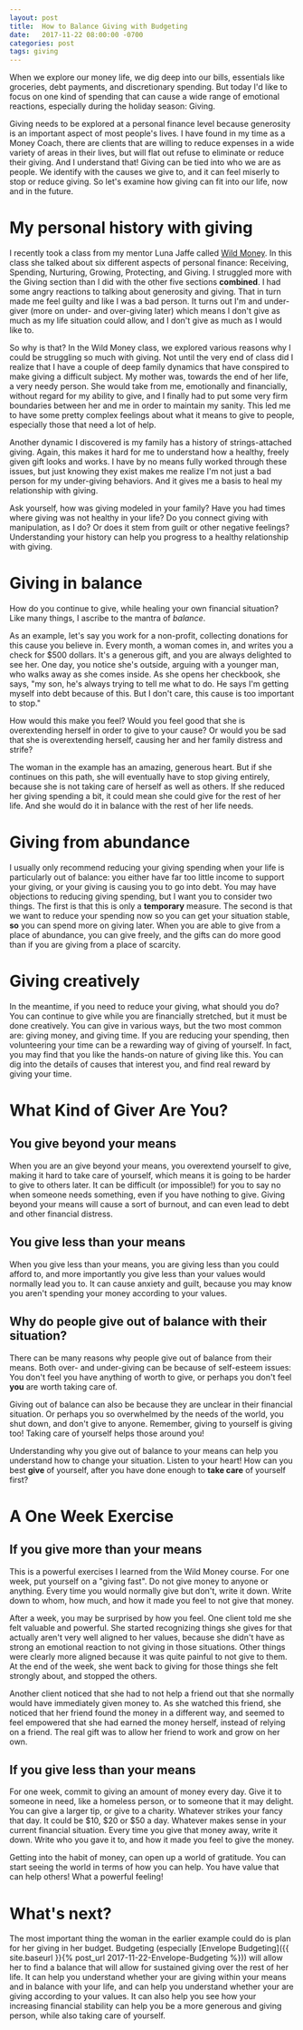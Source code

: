 ```yaml
---
layout: post
title:  How to Balance Giving with Budgeting
date:   2017-11-22 08:00:00 -0700
categories: post
tags: giving
---
```


When we explore our money life, we dig deep into our bills, essentials like groceries, debt payments, and discretionary spending. But today I'd like to focus on one kind of spending that can cause a wide range of emotional reactions, especially during the holiday season: Giving.

Giving needs to be explored at a personal finance level because generosity is an important aspect of most people's lives. I have found in my time as a Money Coach, there are clients that are willing to reduce expenses in a wide variety of areas in their lives, but will flat out refuse to eliminate or reduce their giving. And I understand that! Giving can be tied into who we are as people. We identify with the causes we give to, and it can feel miserly to stop or reduce giving. So let's examine how giving can fit into our life, now and in the future.

<!--more-->

# My personal history with giving
I recently took a class from my mentor Luna Jaffe called [Wild Money](http://lunajaffe.com/wild-money/). In this class she talked about six different aspects of personal finance: Receiving, Spending, Nurturing, Growing, Protecting, and Giving. I struggled more with the Giving section than I did with the other five sections **combined**. I had some angry reactions to talking about generosity and giving. That in turn made me feel guilty and like I was a bad person. It turns out I'm and under-giver (more on under- and over-giving later) which means I don't give as much as my life situation could allow, and I don't give as much as I would like to.

So why is that? In the Wild Money class, we explored various reasons why I could be struggling so much with giving. Not until the very end of class did I realize that I have a couple of deep family dynamics that have conspired to make giving a difficult subject. My mother was, towards the end of her life, a very needy person. She would take from me, emotionally and financially, without regard for my ability to give, and I finally had to put some very firm boundaries between her and me in order to maintain my sanity. This led me to have some pretty complex feelings about what it means to give to people, especially those that need a lot of help.

Another dynamic I discovered is my family has a history of strings-attached giving. Again, this makes it hard for me to understand how a healthy, freely given gift looks and works. I have by no means fully worked through these issues, but just knowing they exist makes me realize I'm not just a bad person for my under-giving behaviors. And it gives me a basis to heal my relationship with giving.

Ask yourself, how was giving modeled in your family? Have you had times where giving was not healthy in your life? Do you connect giving with manipulation, as I do? Or does it stem from guilt or other negative feelings? Understanding your history can help you progress to a healthy relationship with giving.

# Giving in balance

How do you continue to give, while healing your own financial situation? Like many things, I ascribe to the mantra of _balance_. 

As an example, let's say you work for a non-profit, collecting donations for this cause you believe in. Every month, a woman comes in, and writes you a check for $500 dollars. It's a generous gift, and you are always delighted to see her. One day, you notice she's outside, arguing with a younger man, who walks away as she comes inside. As she opens her checkbook, she says, "my son, he's always trying to tell me what to do. He says I'm getting myself into debt because of this. But I don't care, this cause is too important to stop."

How would this make you feel? Would you feel good that she is overextending herself in order to give to your cause? Or would you be sad that she is overextending herself, causing her and her family distress and strife?

The woman in the example has an amazing, generous heart. But if she continues on this path, she will eventually have to stop giving entirely, because she is not taking care of herself as well as others. If she reduced her giving spending a bit, it could mean she could give for the rest of her life. And she would do it in balance with the rest of her life needs.

# Giving from abundance

I usually only recommend reducing your giving spending when your life is particularly out of balance: you either have far too little income to support your giving, or your giving is causing you to go into debt. You may have objections to reducing giving spending, but I want you to consider two things. The first is that this is only a **temporary** measure. The second is that we want to reduce your spending now so you can get your situation stable, **so** you can spend more on giving later. When you are able to give from a place of abundance, you can give freely, and the gifts can do more good than if you are giving from a place of scarcity.

# Giving creatively
In the meantime, if you need to reduce your giving, what should you do? You can continue to give while you are financially stretched, but it must be done creatively. You can give in various ways, but the two most common are: giving money, and giving time. If you are reducing your spending, then volunteering your time can be a rewarding way of giving of yourself. In fact, you may find that you like the hands-on nature of giving like this. You can dig into the details of causes that interest you, and find real reward by giving your time.

# What Kind of Giver Are You?

## You give beyond your means

When you are an give beyond your means, you overextend yourself to give, making it hard to take care of yourself, which means it is going to be harder to give to others later. It can be difficult (or impossible!) for you to say no when someone needs something, even if you have nothing to give. Giving beyond your means will cause a sort of burnout, and can even lead to debt and other financial distress. 

## You give less than your means

When you give less than your means, you are giving less than you could afford to, and more importantly you give less than your values would normally lead you to. It can cause anxiety and guilt, because you may know you aren't spending your money according to your values.

## Why do people give out of balance with their situation?

There can be many reasons why people give out of balance from their means. Both over- and under-giving can be because of self-esteem issues: You don't feel you have anything of worth to give, or perhaps you don't feel **you** are worth taking care of.

Giving out of balance can also be because they are unclear in their financial situation. Or perhaps you so overwhelmed by the needs of the world, you shut down, and don't give to anyone.
Remember, giving to yourself is giving too! Taking care of yourself helps those around you!

Understanding why you give out of balance to your means can help you understand how to change your situation. Listen to your heart! How can you best **give** of yourself, after you have done enough to **take care** of yourself first?

# A One Week Exercise

## If you give more than your means
This is a powerful exercises I learned from the Wild Money course. For one week, put yourself on a "giving fast". Do not give money to anyone or anything. Every time you would normally give but don't, write it down. Write down to whom, how much, and how it made you feel to not give that money. 

After a week, you may be surprised by how you feel. One client told me she felt valuable and powerful. She started recognizing things she gives for that actually aren't very well aligned to her values, because she didn't have as strong an emotional reaction to not giving in those situations. Other things were clearly more aligned because it was quite painful to not give to them. At the end of the week, she went back to giving for those things she felt strongly about, and stopped the others.

Another client noticed that she had to not help a friend out that she normally would have immediately given money to. As she watched this friend, she noticed that her friend found the money in a different way, and seemed to feel empowered that she had earned the money herself, instead of relying on a friend. The real gift was to allow her friend to work and grow on her own. 

## If you give less than your means
For one week, commit to giving an amount of money every day. Give it to someone in need, like a homeless person, or to someone that it may delight. You can give a larger tip, or give to a charity. Whatever strikes your fancy that day. It could be $10, $20 or $50 a day. Whatever makes sense in your current financial situation. Every time you give that money away, write it down. Write who you gave it to, and how it made you feel to give the money.

Getting into the habit of money, can open up a world of gratitude. You can start seeing the world in terms of how you can help. You have value that can help others! What a powerful feeling!

# What's next?
The most important thing the woman in the earlier example could do is plan for her giving in her budget. Budgeting (especially [Envelope Budgeting]({{ site.baseurl }}{% post_url 2017-11-22-Envelope-Budgeting %})) will allow her to find a balance that will allow for sustained giving over the rest of her life. It can help you understand whether your are giving within your means and in balance with your life, and can help you understand whether your are giving according to your values. It can also help you see how your increasing financial stability can help you be a more generous and giving person, while also taking care of yourself.